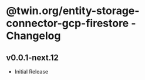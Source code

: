 # @twin.org/entity-storage-connector-gcp-firestore - Changelog

## v0.0.1-next.12

- Initial Release

